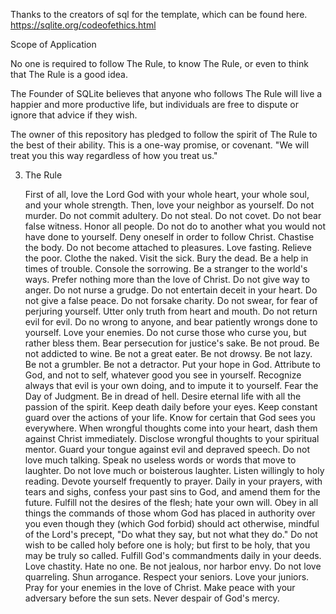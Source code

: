 Thanks to the creators of sql for the template, which can be found here. https://sqlite.org/codeofethics.html

Scope of Application

No one is required to follow The Rule, to know The Rule, or even to think that The Rule is a good idea. 

The Founder of SQLite believes that anyone who follows The Rule will live a happier and more productive life,
but individuals are free to dispute or ignore that advice if they wish.

The owner of this repository has pledged to follow the spirit of The Rule to the best of their ability. 
This is a one-way promise, or covenant. "We will treat you this way regardless of how you treat us."

3. The Rule

    First of all, love the Lord God with your whole heart, your whole soul, and your whole strength.
    Then, love your neighbor as yourself.
    Do not murder.
    Do not commit adultery.
    Do not steal.
    Do not covet.
    Do not bear false witness.
    Honor all people.
    Do not do to another what you would not have done to yourself.
    Deny oneself in order to follow Christ.
    Chastise the body.
    Do not become attached to pleasures.
    Love fasting.
    Relieve the poor.
    Clothe the naked.
    Visit the sick.
    Bury the dead.
    Be a help in times of trouble.
    Console the sorrowing.
    Be a stranger to the world's ways.
    Prefer nothing more than the love of Christ.
    Do not give way to anger.
    Do not nurse a grudge.
    Do not entertain deceit in your heart.
    Do not give a false peace.
    Do not forsake charity.
    Do not swear, for fear of perjuring yourself.
    Utter only truth from heart and mouth.
    Do not return evil for evil.
    Do no wrong to anyone, and bear patiently wrongs done to yourself.
    Love your enemies.
    Do not curse those who curse you, but rather bless them.
    Bear persecution for justice's sake.
    Be not proud.
    Be not addicted to wine.
    Be not a great eater.
    Be not drowsy.
    Be not lazy.
    Be not a grumbler.
    Be not a detractor.
    Put your hope in God.
    Attribute to God, and not to self, whatever good you see in yourself.
    Recognize always that evil is your own doing, and to impute it to yourself.
    Fear the Day of Judgment.
    Be in dread of hell.
    Desire eternal life with all the passion of the spirit.
    Keep death daily before your eyes.
    Keep constant guard over the actions of your life.
    Know for certain that God sees you everywhere.
    When wrongful thoughts come into your heart, dash them against Christ immediately.
    Disclose wrongful thoughts to your spiritual mentor.
    Guard your tongue against evil and depraved speech.
    Do not love much talking.
    Speak no useless words or words that move to laughter.
    Do not love much or boisterous laughter.
    Listen willingly to holy reading.
    Devote yourself frequently to prayer.
    Daily in your prayers, with tears and sighs, confess your past sins to God, and amend them for the future.
    Fulfill not the desires of the flesh; hate your own will.
    Obey in all things the commands of those whom God has placed in authority over you even though they (which God forbid) should act otherwise, mindful of the Lord's precept, "Do what they say, but not what they do."
    Do not wish to be called holy before one is holy; but first to be holy, that you may be truly so called.
    Fulfill God's commandments daily in your deeds.
    Love chastity.
    Hate no one.
    Be not jealous, nor harbor envy.
    Do not love quarreling.
    Shun arrogance.
    Respect your seniors.
    Love your juniors.
    Pray for your enemies in the love of Christ.
    Make peace with your adversary before the sun sets.
    Never despair of God's mercy. 
